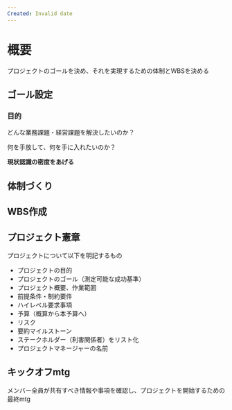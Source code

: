 ```yaml
---
Created: Invalid date
---
```

# 概要

プロジェクトのゴールを決め、それを実現するための体制とWBSを決める

## ゴール設定

### 目的

どんな業務課題・経営課題を解決したいのか？

何を手放して、何を手に入れたいのか？

**現状認識の密度をあげる**

## 体制づくり

## WBS作成

## プロジェクト憲章

プロジェクトについて以下を明記するもの

- プロジェクトの目的
- プロジェクトのゴール（測定可能な成功基準）
- プロジェクト概要、作業範囲
- 前提条件・制約要件
- ハイレベル要求事項
- 予算（概算から本予算へ）
- リスク
- 要約マイルストーン
- ステークホルダー（利害関係者）をリスト化
- プロジェクトマネージャーの名前

## キックオフmtg

メンバー全員が共有すべき情報や事項を確認し、プロジェクトを開始するための最終mtg